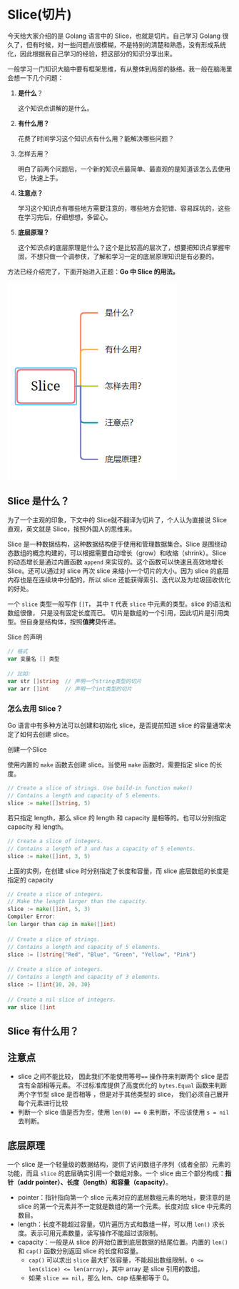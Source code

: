 # Slice(切片)

今天给大家介绍的是 Golang 语言中的 Slice，也就是切片。自己学习 Golang 很久了，但有时候，对一些问题点很模糊，不是特别的清楚和熟悉，没有形成系统化，因此根据我自己学习的经验，把这部分的知识分享出来。

一般学习一门知识大脑中要有框架思维，有从整体到局部的脉络。我一般在脑海里会想一下几个问题：

1. **是什么**？

   这个知识点讲解的是什么。

2. **有什么用？**

   花费了时间学习这个知识点有什么用？能解决哪些问题？

3. 怎样去用？

   明白了前两个问题后，一个新的知识点最简单、最直观的是知道该怎么去使用它，快速上手。

4. **注意点？**

   学习这个知识点有哪些地方需要注意的，哪些地方会犯错、容易踩坑的，这些在学习完后，仔细想想，多留心。

5. **底层原理？**

   这个知识点的底层原理是什么？这个是比较高的层次了，想要把知识点掌握牢固，不想只做一个调参侠，了解和学习一定的底层原理知识是有必要的。

方法已经介绍完了，下面开始进入正题：**Go 中 Slice 的用法。**

![alt text](figures/how-to-learn-slice.png)


## Slice 是什么？

为了一个主观的印象，下文中的 Slice就不翻译为切片了，个人认为直接说 Slice 直观，英文就是 Slice，按照外国人的思维来。

Slice 是一种数据结构，这种数据结构便于使用和管理数据集合。Slice 是围绕动态数组的概念构建的，可以根据需要自动增长（grow）和收缩（shrink）。Slice 的动态增长是通过内置函数 `append` 来实现的。这个函数可以快速且高效地增长 Slice。还可以通过对 slice 再次 slice 来缩小一个切片的大小。因为 slice 的底层内存也是在连续块中分配的，所以 slice 还能获得索引、迭代以及为垃圾回收优化的好处。

一个 `slice` 类型一般写作 `[]T`， 其中 `T` 代表 `slice` 中元素的类型。slice 的语法和数组很像， 只是没有固定长度而已。  切片是数组的一个引用，因此切片是引用类型。但自身是结构体，按照**值拷贝**传递。


Slice 的声明

```go
// 格式
var 变量名 [] 类型

// 比如:
var str []string  // 声明一个string类型的切片
var arr []int     // 声明一个int类型的切片
```



### 怎么去用 Slice？

Go 语言中有多种方法可以创建和初始化 slice，是否提前知道 slice 的容量通常决定了如何去创建 slice。

创建一个Slice

使用内置的 `make` 函数去创建 slice。当使用 `make` 函数时，需要指定 slice 的长度。

```go
// Create a slice of strings. Use build-in function make()
// Contains a length and capacity of 5 elements.
slice := make([]string, 5)
```

若只指定 length，那么 slice 的 length 和 capacity 是相等的。也可以分别指定 capacity 和 length。

```go
// Create a slice of integers.
// Contains a length of 3 and has a capacity of 5 elements.
slice := make([]int, 3, 5)
```

上面的实例，在创建 slice 时分别指定了长度和容量，而 slice 底层数组的长度是指定的 capacity

```go
// Create a slice of integers.
// Make the length larger than the capacity.
slice := make([]int, 5, 3)
Compiler Error:
len larger than cap in make([]int)

// Create a slice of strings.
// Contains a length and capacity of 5 elements.
slice := []string{"Red", "Blue", "Green", "Yellow", "Pink"}

// Create a slice of integers.
// Contains a length and capacity of 3 elements.
slice := []int{10, 20, 30}

// Create a nil slice of integers.
var slice []int
```



## Slice 有什么用？





## 注意点

- slice 之间不能比较， 因此我们不能使用等号`==` 操作符来判断两个 slice 是否含有全部相等元素。 不过标准库提供了高度优化的 `bytes.Equal` 函数来判断两个字节型 slice 是否相等 ，但是对于其他类型的 slice， 我们必须自己展开每个元素进行比较
- 判断一个 slice 值是否为空，使用 `len(0) == 0` 来判断，不应该使用 `s = nil` 去判断。







## 底层原理

一个 slice 是一个轻量级的数据结构，提供了访问数组子序列（或者全部）元素的功能，而且 `slice` 的底层确实引用一个数组对象。一个 slice 由三个部分构成：**指针（addr pointer）、长度（length）和容量（capacity）**。

- pointer：指针指向第一个 slice 元素对应的底层数组元素的地址，要注意的是 slice 的第一个元素并不一定就是数组的第一个元素。长度对应 slice 中元素的数目。
- length：长度不能超过容量。切片遍历方式和数组一样，可以用 `len()` 求长度。表示可用元素数量，读写操作不能超过该限制。
- capacity：一般是从 slice 的开始位置到底层数据的结尾位置。内置的 `len()` 和 `cap()` 函数分别返回 slice 的长度和容量。
  - `cap()` 可以求出 `slice` 最大扩张容量，不能超出数组限制。`0 <= len(slice) <= len(array)`，其中 array 是 slice 引用的数组。
  - 如果 `slice == nil`，那么 len、cap 结果都等于 0。